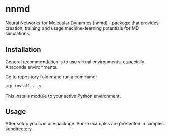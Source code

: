 # nnmd

Neural Networks for Molecular Dynamics (nnmd) - package that provides creation, training and usage
machine-learning potentials for MD simulations.

## Installation

General recommendation is to use virtual environments, especially Anaconda environments.

Go to repository folder and run a command:

```python
pip install . -v
```

This installs module to your active Python environment.

## Usage

After setup you can use package. Some examples are presented in samples subdirectory.

